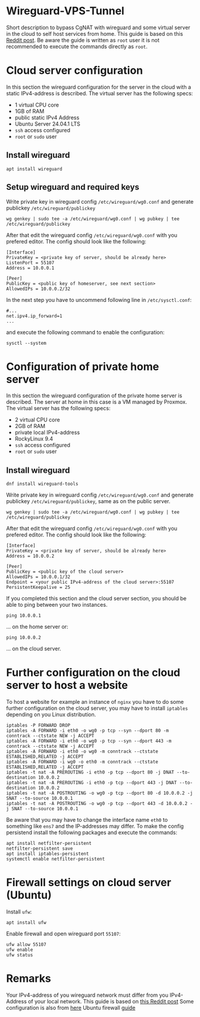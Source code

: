 # Wireguard-VPS-Tunnel
Short description to bypass CgNAT with wireguard and some virtual server in the cloud to self host services from home. This guide is based on this [Reddit post](https://www.reddit.com/r/unRAID/comments/10vx69b/ultimate_noob_guide_how_to_bypass_cgnat_using/?show=original). Be aware the guide is written as `root` user it is not recommended to execute the commands directly as `root`.

# Cloud server configuration
In this section the wireguard configuration for the server in the cloud with a static IPv4-address is described.
The virtual server has the following specs:
 - 1 virtual CPU core
 - 1GB of RAM
 - public static IPv4 Address
 - Ubuntu Server 24.04.1 LTS
 - `ssh` access configured
 - `root` or `sudo` user
## Install wireguard
```
apt install wireguard 
```
## Setup wireguard and required keys
Write private key in wireguard config `/etc/wireguard/wg0.conf` and generate publickey `/etc/wireguard/publickey`
```
wg genkey | sudo tee -a /etc/wireguard/wg0.conf | wg pubkey | tee /etc/wireguard/publickey
```
After that edit the wireguard config `/etc/wireguard/wg0.conf` with you prefered editor. The config should look like the following:
```
[Interface]
PrivateKey = <private key of server, should be already here>
ListenPort = 55107
Address = 10.0.0.1

[Peer]
PublicKey = <public key of homeserver, see next section>
AllowedIPs = 10.0.0.2/32
```
In the next step you have to uncommend following line in `/etc/sysctl.conf`:
```
#...
net.ipv4.ip_forward=1
...
```
and execute the following command to enable the configuration:
```
sysctl --system
```
# Configuration of private home server
In this section the wireguard configuration of the private home server is described. The server at home in this case is a VM managed by Proxmox.
The virtual server has the following specs:
 - 2 virtual CPU core
 - 2GB of RAM
 - private local IPv4-address
 - RockyLinux 9.4
 - `ssh` access configured
 - `root` or `sudo` user
## Install wireguard
```
dnf install wireguard-tools
```
Write private key in wireguard config `/etc/wireguard/wg0.conf` and generate publickey `/etc/wireguard/publickey`, same as on the public server.
```
wg genkey | sudo tee -a /etc/wireguard/wg0.conf | wg pubkey | tee /etc/wireguard/publickey
```
After that edit the wireguard config `/etc/wireguard/wg0.conf` with you prefered editor. The config should look like the following:
```
[Interface]
PrivateKey = <private key of server, should be already here>
Address = 10.0.0.2

[Peer]
PublicKey = <public key of the cloud server>
AllowedIPs = 10.0.0.1/32
Endpoint = <your public IPv4-address of the cloud server>:55107
PersistentKeepalive = 25
```
If you completed this section and the cloud server section, you should be able to ping between your two instances.
```
ping 10.0.0.1
```
... on the home server or:
```
ping 10.0.0.2
```
... on the cloud server.
# Further configuration on the cloud server to host a website
To host a website for example an instance of `nginx` you have to do some further configuration on the cloud server, you may have to install `iptables` depending on you Linux distribution.
```
iptables -P FORWARD DROP
iptables -A FORWARD -i eth0 -o wg0 -p tcp --syn --dport 80 -m conntrack --ctstate NEW -j ACCEPT
iptables -A FORWARD -i eth0 -o wg0 -p tcp --syn --dport 443 -m conntrack --ctstate NEW -j ACCEPT
iptables -A FORWARD -i eth0 -o wg0 -m conntrack --ctstate ESTABLISHED,RELATED -j ACCEPT
iptables -A FORWARD -i wg0 -o eth0 -m conntrack --ctstate ESTABLISHED,RELATED -j ACCEPT
iptables -t nat -A PREROUTING -i eth0 -p tcp --dport 80 -j DNAT --to-destination 10.0.0.2
iptables -t nat -A PREROUTING -i eth0 -p tcp --dport 443 -j DNAT --to-destination 10.0.0.2
iptables -t nat -A POSTROUTING -o wg0 -p tcp --dport 80 -d 10.0.0.2 -j SNAT --to-source 10.0.0.1
iptables -t nat -A POSTROUTING -o wg0 -p tcp --dport 443 -d 10.0.0.2 -j SNAT --to-source 10.0.0.1
```
Be aware that you may have to change the interface name `eth0` to something like `ens7` and the IP-addresses may differ. To make the config persistend install the following packages and execute the commands:
```
apt install netfilter-persistent
netfilter-persistent save
apt install iptables-persistent
systemctl enable netfilter-persistent
```
# Firewall settings on cloud server (Ubuntu)
Install `ufw`:
```
apt install ufw
```
Enable firewall and open wireguard port `55107`:
```
ufw allow 55107
ufw enable
ufw status
```
# Remarks
Your IPv4-address of you wireguard network must differ from you IPv4-Address of your local network.
This guide is based on [this Reddit post](https://www.reddit.com/r/unRAID/comments/10vx69b/ultimate_noob_guide_how_to_bypass_cgnat_using/?show=original)
Some configuration is also from [here](https://gist.github.com/Quick104/d6529ce0cf2e6f2e5b94c421a388318b)
Ubuntu firewall [guide](https://linuxconfig.org/ubuntu-24-04-firewall-a-quick-guide)
